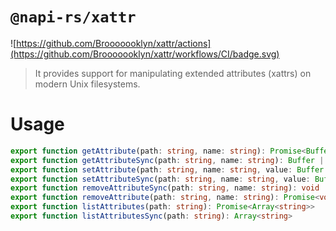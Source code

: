 # `@napi-rs/xattr`

![https://github.com/Brooooooklyn/xattr/actions](https://github.com/Brooooooklyn/xattr/workflows/CI/badge.svg)

> It provides support for manipulating extended attributes (xattrs) on modern Unix filesystems. 

# Usage

```ts
export function getAttribute(path: string, name: string): Promise<Buffer | null>
export function getAttributeSync(path: string, name: string): Buffer | null
export function setAttribute(path: string, name: string, value: Buffer | string): Promise<void>
export function setAttributeSync(path: string, name: string, value: Buffer | string): void
export function removeAttributeSync(path: string, name: string): void
export function removeAttribute(path: string, name: string): Promise<void>
export function listAttributes(path: string): Promise<Array<string>>
export function listAttributesSync(path: string): Array<string>

```